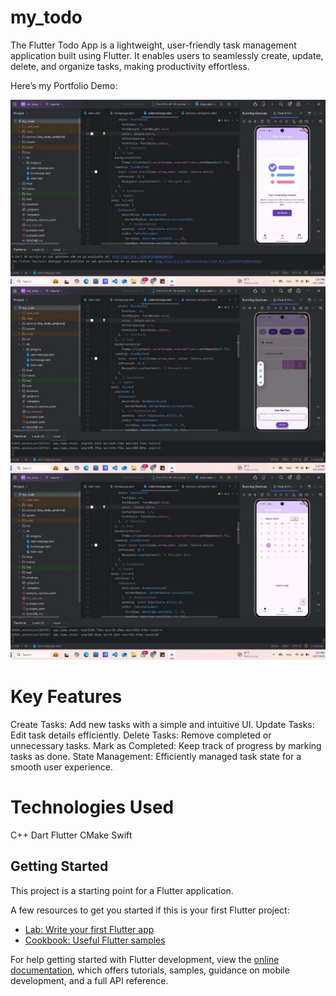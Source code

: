 # my_todo

The Flutter Todo App is a lightweight, user-friendly task management application built using Flutter. It enables users to seamlessly create, update, delete, and organize tasks, making productivity effortless.

Here’s my Portfolio Demo:


![My - Portfolio](https://github.com/Piyumi-Amarasinha/my_todo/blob/0e77c232fced83209921f6f6e123c5a2a2e8751a/My-Todo-demo.jpg)

# Key Features
Create Tasks: Add new tasks with a simple and intuitive UI.
Update Tasks: Edit task details efficiently.
Delete Tasks: Remove completed or unnecessary tasks.
Mark as Completed: Keep track of progress by marking tasks as done.
State Management: Efficiently managed task state for a smooth user experience.

# Technologies Used

C++
Dart
Flutter
CMake
Swift

## Getting Started

This project is a starting point for a Flutter application.

A few resources to get you started if this is your first Flutter project:

- [Lab: Write your first Flutter app](https://docs.flutter.dev/get-started/codelab)
- [Cookbook: Useful Flutter samples](https://docs.flutter.dev/cookbook)

For help getting started with Flutter development, view the
[online documentation](https://docs.flutter.dev/), which offers tutorials,
samples, guidance on mobile development, and a full API reference.
